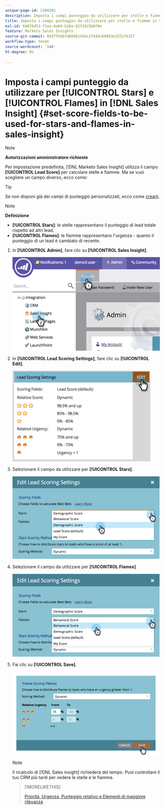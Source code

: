 ```yaml
---
unique-page-id: 2360301
description: Imposta i campi punteggio da utilizzare per stelle e fiamme nella documentazione di vendita Insight - Marketo Docs - Documentazione del prodotto
title: Imposta i campi punteggio da utilizzare per stelle e fiamme in Sales Insight
exl-id: 640f6d53-71ee-4a6d-b28a-82f3825b8f8e
feature: Marketo Sales Insights
source-git-commit: 0d37fbdb7d08901458c1744dc68893e155176327
workflow-type: tm+mt
source-wordcount: '146'
ht-degree: 0%

---
```


# Imposta i campi punteggio da utilizzare per [!UICONTROL Stars] e [!UICONTROL Flames] in [!DNL Sales Insight] {#set-score-fields-to-be-used-for-stars-and-flames-in-sales-insight}

>[!NOTE]
>
>**Autorizzazioni amministratore richieste**

Per impostazione predefinita, [!DNL Marketo Sales Insight] utilizza il campo **[!UICONTROL Lead Score]** per calcolare stelle e fiamme. Ma se vuoi scegliere un campo diverso, ecco come:

>[!TIP]
>
>Se non disponi già dei campi di punteggio personalizzati, ecco come [crearli](/help/marketo/product-docs/administration/field-management/create-a-custom-field-in-marketo.md).

>[!NOTE]
>
>**Definizione**
>
>* **[!UICONTROL Stars]**: le stelle rappresentano il punteggio di lead totale rispetto ad altri lead.
>* **[!UICONTROL Flames]**: le fiamme rappresentano l&#39;urgenza - quanto il punteggio di un lead è cambiato di recente.
>

1. In **[!UICONTROL Admin]**, fare clic su **[!UICONTROL Sales Insight]**.

   ![](assets/image2014-9-16-13-3a27-3a19.png)

1. In **[!UICONTROL Lead Scoring Settings]**, fare clic su **[!UICONTROL Edit]**.

   ![](assets/image2014-9-16-13-3a27-3a33.png)

1. Selezionare il campo da utilizzare per **[!UICONTROL Stars]**.

   ![](assets/image2014-9-16-13-3a27-3a45.png)

1. Selezionare il campo da utilizzare per **[!UICONTROL Flames]**.

   ![](assets/image2014-9-16-13-3a28-3a1.png)

1. Fai clic su **[!UICONTROL Save]**.

   ![](assets/image2014-9-16-13-3a28-3a18.png)

   >[!NOTE]
   >
   >Il ricalcolo di [!DNL Sales insight] richiederà del tempo. Puoi controllare il tuo CRM più tardi per vedere le stelle e le fiamme.

   >[!MORELIKETHIS]
   >
   >[Priorità, Urgenza, Punteggio relativo e Elementi di maggiore rilevanza](/help/marketo/product-docs/marketo-sales-insight/msi-for-salesforce/features/stars-and-flames/priority-urgency-relative-score-and-best-bets.md)
